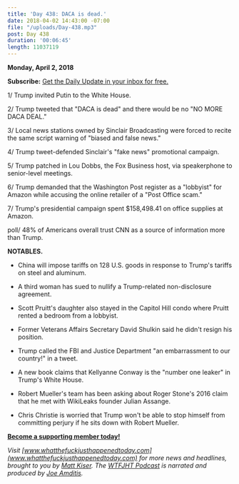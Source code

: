 ```yaml
---
title: 'Day 438: DACA is dead.'
date: 2018-04-02 14:43:00 -07:00
file: "/uploads/Day-438.mp3"
post: Day 438
duration: '00:06:45'
length: 11037119
---
```


**Monday, April 2, 2018**

**Subscribe:** [Get the Daily Update in your inbox for free.](https://whatthefuckjusthappenedtoday.com/subscribe/)

1/ Trump invited Putin to the White House.

2/ Trump tweeted that "DACA is dead" and there would be no "NO MORE DACA DEAL."

3/ Local news stations owned by Sinclair Broadcasting were forced to recite the same script warning of "biased and false news."

4/ Trump tweet-defended Sinclair's "fake news" promotional campaign.

5/ Trump patched in Lou Dobbs, the Fox Business host, via speakerphone to senior-level meetings.

6/ Trump demanded that the Washington Post register as a "lobbyist" for Amazon while accusing the online retailer of a "Post Office scam."

7/ Trump's presidential campaign spent $158,498.41 on office supplies at Amazon.

poll/ 48% of Americans overall trust CNN as a source of information more than Trump.

**NOTABLES.**

* China will impose tariffs on 128 U.S. goods in response to Trump's tariffs on steel and aluminum.

* A third woman has sued to nullify a Trump-related non-disclosure agreement.

* Scott Pruitt's daughter also stayed in the Capitol Hill condo where Pruitt rented a bedroom from a lobbyist.

* Former Veterans Affairs Secretary David Shulkin said he didn't resign his position.

* Trump called the FBI and Justice Department "an embarrassment to our country!" in a tweet.

* A new book claims that Kellyanne Conway is the "number one leaker" in Trump's White House.

* Robert Mueller's team has been asking about Roger Stone's 2016 claim that he met with WikiLeaks founder Julian Assange.

* Chris Christie is worried that Trump won't be able to stop himself from committing perjury if he sits down with Robert Mueller.

**[Become a supporting member today!](https://whatthefuckjusthappenedtoday.com/membership/?utm_source=2017\+Donors&utm_campaign=8dccd905d9-&utm_medium=email&utm_term=0_3bd36f654c-8dccd905d9-169730397)**

*Visit [www.whatthefuckjusthappenedtoday.com](www.whatthefuckjusthappenedtoday.com) for more news and headlines, brought to you by [Matt Kiser](https://twitter.com/Matt_Kiser). The [WTFJHT Podcast](https://whatthefuckjusthappenedtoday.com/podcasts/) is narrated and produced by [Joe Amditis](https://twitter.com/jsamditis).*